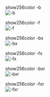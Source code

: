 
show256color -b  
![-b](http://on9we3d4u.bkt.clouddn.com/sh256color/b.jpg?imageMogr2/thumbnail/!70p/interlace/1 "show256color -b")  
  
show256color -f  
![-f](http://on9we3d4u.bkt.clouddn.com/sh256color/f.jpg?imageMogr2/thumbnail/!70p/interlace/1 "show256color -f")  

show256color -bx  
![-bx](http://on9we3d4u.bkt.clouddn.com/sh256color/bx.jpg?imageMogr2/thumbnail/!70p/interlace/1 "show256color -bx")  

show256color -fx  
![-fx](http://on9we3d4u.bkt.clouddn.com/sh256color/fx.jpg?imageMogr2/thumbnail/!70p/interlace/1 "show256color -fx")  

show256color -bxr  
![-bxr](http://on9we3d4u.bkt.clouddn.com/sh256color/bxr.jpg?imageMogr2/thumbnail/!70p/interlace/1 "show256color -bxr")  

show256color -fxr  
![-fxr](http://on9we3d4u.bkt.clouddn.com/sh256color/fxr.jpg?imageMogr2/thumbnail/!70p/interlace/1 "show256color -fxr")
